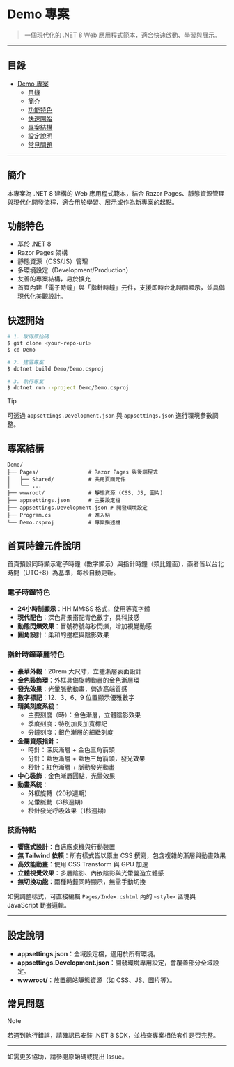 # Demo 專案

> 一個現代化的 .NET 8 Web 應用程式範本，適合快速啟動、學習與展示。

---

## 目錄

- [Demo 專案](#demo-專案)
  - [目錄](#目錄)
  - [簡介](#簡介)
  - [功能特色](#功能特色)
  - [快速開始](#快速開始)
  - [專案結構](#專案結構)
  - [設定說明](#設定說明)
  - [常見問題](#常見問題)

---

## 簡介

本專案為 .NET 8 建構的 Web 應用程式範本，結合 Razor Pages、靜態資源管理與現代化開發流程，適合用於學習、展示或作為新專案的起點。

## 功能特色

- 基於 .NET 8
- Razor Pages 架構
- 靜態資源（CSS/JS）管理
- 多環境設定（Development/Production）
- 友善的專案結構，易於擴充
- 首頁內建「電子時鐘」與「指針時鐘」元件，支援即時台北時間顯示，並具備現代化美觀設計。

## 快速開始

```bash
# 1. 取得原始碼
$ git clone <your-repo-url>
$ cd Demo

# 2. 建置專案
$ dotnet build Demo/Demo.csproj

# 3. 執行專案
$ dotnet run --project Demo/Demo.csproj
```

> [!TIP]
> 可透過 `appsettings.Development.json` 與 `appsettings.json` 進行環境參數調整。

## 專案結構

```
Demo/
├── Pages/                # Razor Pages 與後端程式
│   ├── Shared/           # 共用頁面元件
│   └── ...
├── wwwroot/              # 靜態資源 (CSS, JS, 圖片)
├── appsettings.json      # 主要設定檔
├── appsettings.Development.json # 開發環境設定
├── Program.cs            # 進入點
└── Demo.csproj           # 專案描述檔
```

## 首頁時鐘元件說明

首頁預設同時顯示電子時鐘（數字顯示）與指針時鐘（類比鐘面），兩者皆以台北時間（UTC+8）為基準，每秒自動更新。

### 電子時鐘特色

- **24小時制顯示**：HH:MM:SS 格式，使用等寬字體
- **現代配色**：深色背景搭配青色數字，具科技感
- **動態閃爍效果**：冒號符號每秒閃爍，增加視覺動感
- **圓角設計**：柔和的邊框與陰影效果

### 指針時鐘華麗特色

- **豪華外觀**：20rem 大尺寸，立體漸層表面設計
- **金色裝飾環**：外框具備旋轉動畫的金色漸層環
- **發光效果**：光暈脈動動畫，營造高端質感
- **數字標記**：12、3、6、9 位置顯示優雅數字
- **精美刻度系統**：
  - 主要刻度（時）：金色漸層，立體陰影效果
  - 季度刻度：特別加長加寬標記
  - 分鐘刻度：銀色漸層的細緻刻度
- **金屬質感指針**：
  - 時針：深灰漸層 + 金色三角箭頭
  - 分針：藍色漸層 + 藍色三角箭頭，發光效果
  - 秒針：紅色漸層 + 脈動發光動畫
- **中心裝飾**：金色漸層圓點，光暈效果
- **動畫系統**：
  - 外框旋轉（20秒週期）
  - 光暈脈動（3秒週期）
  - 秒針發光呼吸效果（1秒週期）

### 技術特點

- **響應式設計**：自適應桌機與行動裝置
- **無 Tailwind 依賴**：所有樣式皆以原生 CSS 撰寫，包含複雜的漸層與動畫效果
- **高效能動畫**：使用 CSS Transform 與 GPU 加速
- **立體視覺效果**：多層陰影、內嵌陰影與光暈營造立體感
- **無切換功能**：兩種時鐘同時顯示，無需手動切換

如需調整樣式，可直接編輯 `Pages/Index.cshtml` 內的 `<style>` 區塊與 JavaScript 動畫邏輯。

---

## 設定說明

- **appsettings.json**：全域設定檔，適用於所有環境。
- **appsettings.Development.json**：開發環境專用設定，會覆蓋部分全域設定。
- **wwwroot/**：放置網站靜態資源（如 CSS、JS、圖片等）。

## 常見問題

> [!NOTE]
> 若遇到執行錯誤，請確認已安裝 .NET 8 SDK，並檢查專案相依套件是否完整。

---

如需更多協助，請參閱原始碼或提出 Issue。

